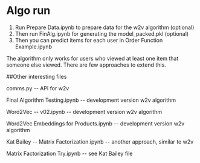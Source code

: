 # Algo run

1) Run Prepare Data.ipynb to prepare data for the w2v algorithm (optional)
2) Then run FinAlg.ipynb for generating the model_packed.pkl (optional)
3) Then you can predict items for each user in Order Function Example.ipynb

The algorithm only works for users who viewed at least one item that someone else viewed. 
There are few approaches to extend this.

##Other interesting files 

comms.py -- API for w2v

Final Algorithm Testing.ipynb -- development version w2v algorithm

Word2Vec -- v02.ipynb -- development version w2v algorithm

Word2Vec Embeddings for Products.ipynb -- development version w2v algorithm

Kat Bailey -- Matrix Factorization.ipynb -- another approach, similar to w2v

Matrix Factorization Try.ipynb -- see Kat Bailey file 
